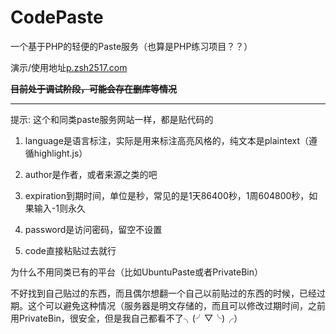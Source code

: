 # CodePaste
一个基于PHP的轻便的Paste服务（也算是PHP练习项目？？）

演示/使用地址[p.zsh2517.com](http://p.zsh2517.com/)

~~**目前处于调试阶段，可能会存在删库等情况**~~

---

提示: 这个和同类paste服务网站一样，都是贴代码的

1. language是语言标注，实际是用来标注高亮风格的，纯文本是plaintext（遵循highlight.js）

2. author是作者，或者来源之类的吧

3. expiration到期时间，单位是秒，常见的是1天86400秒，1周604800秒，如果输入-1则永久

4. password是访问密码，留空不设置

5. code直接粘贴过去就行

为什么不用同类已有的平台（比如UbuntuPaste或者PrivateBin）

不好找到自己贴过的东西，而且偶尔想翻一个自己以前贴过的东西的时候，已经过期。这个可以避免这种情况（服务器是明文存储的，而且可以修改过期时间，之前用PrivateBin，很安全，但是我自己都看不了╮(╯▽╰)╭）

